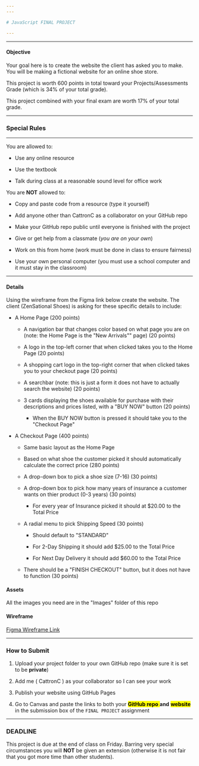 ```yaml
---
---

# JavaScript FINAL PROJECT

---
```

---

#### Objective

Your goal here is to create the website the client has asked you to make. You will be making a fictional website for an online shoe store. 

This project is worth 600 points in total toward your Projects/Assessments Grade (which is 34% of your total grade).

This project combined with your final exam are worth 17% of your total grade.

---
### Special Rules
---
You are allowed to: 

- Use any online resource

- Use the textbook

- Talk during class at a reasonable sound level for office work

You are **NOT** allowed to:

- Copy and paste code from a resource (type it yourself)

- Add anyone other than CattronC as a collaborator on your GitHub repo

- Make your GitHub repo public until everyone is finished with the project

- Give or get help from a classmate (*you are on your own*)

- Work on this from home (work must be done in class to ensure fairness)

- Use your own personal computer (you must use a school computer and it must stay in the classroom)
---
#### Details

Using the wireframe from the Figma link below create the website. The client (ZenSational Shoes) is asking for these specific details to include:

- A Home Page (200 points)
  
  - A navigation bar that changes color based on what page you are on (note: the Home Page is the "New Arrivals"" page) (20 points)
  
  - A logo in the top-left corner that when clicked takes you to the Home Page (20 points)
  
  - A shopping cart logo in the top-right corner that when clicked takes you to your checkout page (20 points)
  
  - A searchbar (note: this is just a form it does not have to actually search the website) (20 points)
  
  - 3 cards displaying the shoes available for purchase with their descriptions and prices listed, with a "BUY NOW" button (20 points)
    
    - When the BUY NOW button is pressed it should take you to the "Checkout Page" 

- A Checkout Page (400 points)
  
  - Same basic layout as the Home Page
  
  - Based on what shoe the customer picked it should automatically calculate the correct price (280 points)
  
  - A drop-down box to pick a shoe size (7-16) (30 points)
  
  - A drop-down box to pick how many years of insurance a customer wants on thier product (0-3 years) (30 points)
    
    - For every year of Insurance picked it should at $20.00 to the Total Price
  
  - A radial menu to pick Shipping Speed (30 points)
    
    - Should default to "STANDARD"
    
    - For 2-Day Shipping it should add $25.00 to the Total Price
    
    - For Next Day Delivery it should add $60.00 to the Total Price
  
  - There should be a "FINISH CHECKOUT" button, but it does not have to function (30 points)

#### Assets

All the images you need are in the "Images" folder of this repo

#### Wireframe

[Figma Wireframe Link](https://www.figma.com/file/F661YPqrhOrK54qWIaptM0/MPS-Wireframe-Toolkit-2.1-(Community)?node-id=491%3A1115&t=UgowJ4Lsam8noMzv-1)

---

### How to Submit

1. Upload your project folder to your own GitHub repo (make sure it is set to be **private**)

2. Add me ( CattronC ) as your collaborator so I can see your work

3. Publish your website using GitHub Pages

4. Go to Canvas and paste the links to both your <mark> **GitHub repo** </mark> **and** **<mark> website </mark>** in the submission box of the `FINAL PROJECT` assignment

---

### DEADLINE

This project is due at the end of class on Friday. Barring very special circumstances you will **NOT** be given an extension (otherwise it is not fair that you got more time than other students). 




